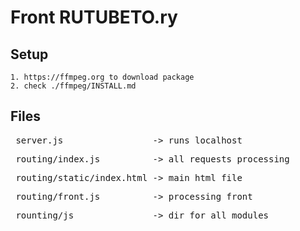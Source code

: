 # Front RUTUBETO.ry

## Setup
    1. https://ffmpeg.org to download package
    2. check ./ffmpeg/INSTALL.md

## Files

 <pre> server.js                 -> runs localhost              </pre>
 <pre> routing/index.js          -> all requests processing     </pre>
 <pre> routing/static/index.html -> main html file              </pre>
 <pre> routing/front.js          -> processing front            </pre>
 <pre> rounting/js               -> dir for all modules         </pre>